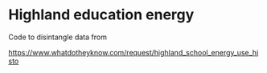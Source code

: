 # Highland education energy

Code to disintangle data from 

https://www.whatdotheyknow.com/request/highland_school_energy_use_histo
